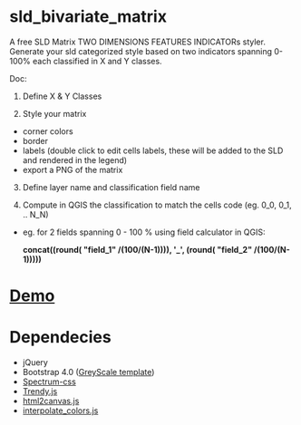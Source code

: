 # sld_bivariate_matrix
A free SLD Matrix TWO DIMENSIONS FEATURES INDICATORs styler. 
Generate your sld categorized style based on two indicators spanning 0-100% each classified in X and Y classes.

Doc:

1) Define X & Y Classes

2) Style your matrix

  * corner colors
  * border
  * labels (double click to edit cells labels, these will be added to the SLD and rendered in the legend)
  * export a PNG of the matrix

3) Define layer name and classification field name

4) Compute in QGIS the classification to match the cells code (eg. 0_0, 0_1, .. N_N)

  * eg. for 2 fields spanning 0 - 100 % using field calculator in QGIS:
    
    **concat((round( "field_1" /(100/(N-1)))), '_', (round( "field_2" /(100/(N-1)))))**

# <a href="#">Demo</a>



# Dependecies

- jQuery
- Bootstrap 4.0 (<a href='https://startbootstrap.com/themes/grayscale/'>GreyScale template</a>)
- <a href='https://github.com/adobe/spectrum-css'>Spectrum-css</a>
- <a href='https://github.com/trendct/Trendy.js/blob/master/Trendy.js'>Trendy.js</a>
- <a href='https://github.com/hongru/canvas2image/blob/master/canvas2image.js'>html2canvas.js</a>
- <a href='https://coderwall.com/p/z8uxzw/javascript-color-blender'>interpolate_colors.js</a>


